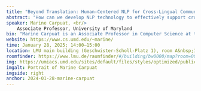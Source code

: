 ```yaml
---
title: "Beyond Translation: Human-Centered NLP for Cross-Lingual Communication"
abstract: "How can we develop NLP technology to effectively support cross-lingual communication, especially given recent progress in machine translation and multilingual language models? In this talk, I will present two main threads of work that aim to broaden the scope of machine translation to more directly support people's needs. In the first thread, I'll consider the difficulty people face when weighing the potential benefits of machine translation against the risks it may pose. This difficulty arises because users—who typically do not speak either the input or output language—often cannot assess translation quality. I will present results from a human study in medical settings, which highlights the strengths and weaknesses of state-of-the-art quality estimation techniques. Next, I'll discuss how even accurate translations can fail when users lack background knowledge that is implied in the source language. I will introduce techniques for automatically generating explicitations that explain missing context by considering cultural differences between source and target audiences. Throughout, I will discuss ongoing research directions aimed at developing human-centered NLP approaches for cross-lingual communication."
speaker: Marine Carpuat, <br/>
    Associate Professor, University of Maryland
bio: "Marine Carpuat is an Associate Professor in Computer Science at the University of Maryland. Her research focuses on multilingual natural language processing and machine translation. Before joining the faculty at Maryland, Marine was a Research Scientist at the National Research Council Canada. She received a PhD in Computer Science and a MPhil in Electrical Engineering from the Hong Kong University of Science & Technology, and a Diplome d’Ingenieur from the French Grande Ecole Supelec. Marine is the recipient of an NSF CAREER award, research awards from Google and Amazon, best paper awards at the *SEM and TALN conferences, and an Outstanding Teaching Award."
website: https://www.cs.umd.edu/~marine/
time: January 28, 2025; 14:00–15:00
location: LMU main building (Geschwister-Scholl-Platz 1), room A&nbsp;140
roomfinder: https://www.lmu.de/raumfinder/#/building/bw0000/map?room=000001225_
img: https://umiacs.umd.edu/sites/default/files/styles/optimized/public/IMG_1083_forweb.jpg
imgalt: Portrait of Marine Carpuat
imgside: right
anchor: 2024-01-28-marine-carpuat
---
```

